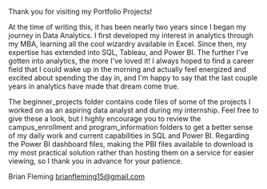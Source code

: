 Thank you for visiting my Portfolio Projects!

At the time of writing this, it has been nearly two years since I began my journey in Data Analytics. I first developed my interest in analytics through my MBA, learning all the cool wizardry available in Excel.
Since then, my expertise has extended into SQL, Tableau, and Power BI. The further I've gotten into analytics, the more I've loved it! I always hoped to find a career field that I could wake up in the morning 
and actually feel energized and excited about spending the day in, and I'm happy to say that the last couple years in analytics have made that dream come true.

The beginner_projects folder contains code files of some of the projects I worked on as an aspiring data analyst and during my internship. Feel free to give these a look, but I highly encourage you to review the
campus_enrollment and program_information folders to get a better sense of my daily work and current capabilities in SQL and Power BI. Regarding the Power BI dashboard files, making the PBI files available to
download is my most practical solution rather than hosting them on a service for easier viewing, so I thank you in advance for your patience.

Brian Fleming
brianfleming15@gmail.com
